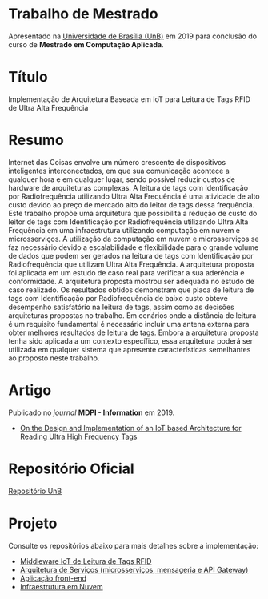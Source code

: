 # Trabalho de Mestrado
Apresentado na [Universidade de Brasília (UnB)](https://www.unb.br/) em 2019 para conclusão do curso de **Mestrado em Computação Aplicada**.

# Título
Implementação de Arquitetura Baseada em IoT para Leitura de Tags RFID de Ultra Alta Frequência

# Resumo
Internet das Coisas envolve um número crescente de dispositivos inteligentes interconectados, em que sua comunicação acontece a qualquer hora e em qualquer lugar, sendo possível reduzir custos de hardware de arquiteturas complexas. A leitura de tags com Identificação por Radiofrequência utilizando Ultra Alta Frequência é uma atividade de alto custo devido ao preço de mercado alto do leitor de tags dessa frequência. Este trabalho propõe uma arquitetura que possibilita a redução de custo do leitor de tags com Identificação por Radiofrequência utilizando Ultra Alta Frequência em uma infraestrutura utilizando computação em nuvem e microsserviços. A utilização da computação em nuvem e microsserviços se faz necessário devido a escalabilidade e flexibilidade para o grande volume de dados que podem ser gerados na leitura de tags com Identificação por Radiofrequência que utilizam Ultra Alta Frequência. A arquitetura proposta foi aplicada em um estudo de caso real para verificar a sua aderência e conformidade. A arquitetura proposta mostrou ser adequada no estudo de caso realizado. Os resultados obtidos demonstram que placa de leitura de tags com Identificação por Radiofrequência de baixo custo obteve desempenho satisfatório na leitura de tags, assim como as decisões arquiteturas propostas no trabalho. Em cenários onde a distância de leitura é um requisito fundamental é necessário incluir uma antena externa para obter melhores resultados de leitura de tags. Embora a arquitetura proposta tenha sido aplicada a um contexto específico, essa arquitetura poderá ser utilizada em qualquer sistema que apresente características semelhantes ao proposto neste trabalho.

# Artigo
Publicado no *journal* **MDPI - Information** em 2019. 
- [On the Design and Implementation of an IoT based Architecture for Reading Ultra High Frequency Tags](https://www.mdpi.com/2078-2489/10/2/41)

# Repositório Oficial
[Repositório UnB](https://repositorio.unb.br/handle/10482/36035)

# Projeto
Consulte os repositórios abaixo para mais detalhes sobre a implementação:

- [Middleware IoT de Leitura de Tags RFID](https://github.com/yagoluiz/rfid-reader-middleware)
- [Arquitetura de Serviços (microsserviços, mensageria e API Gateway)](https://github.com/yagoluiz/rfid-reader-api)
- [Aplicação front-end](https://github.com/yagoluiz/rfid-reader-web)
- [Infraestrutura em Nuvem](https://github.com/yagoluiz/rfid-reader-infra)
